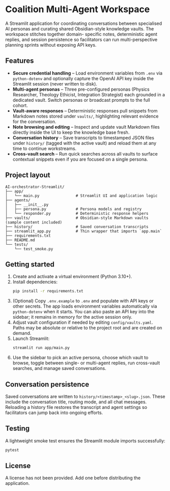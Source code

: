 # Coalition Multi-Agent Workspace

A Streamlit application for coordinating conversations between specialised AI personas and
curating shared Obsidian-style knowledge vaults. The workspace stitches together domain-
specific notes, deterministic agent replies, and session persistence so facilitators can run
multi-perspective planning sprints without exposing API keys.

## Features

- **Secure credential handling** – Load environment variables from `.env` via `python-dotenv`
and optionally capture the OpenAI API key inside the Streamlit session (never written to disk).
- **Multi-agent personas** – Three pre-configured personas (Physics Researcher, Theology
  Ethicist, Integration Strategist) each grounded in a dedicated vault. Switch personas or
  broadcast prompts to the full cohort.
- **Vault-aware responses** – Deterministic responses pull snippets from Markdown notes stored
  under `vaults/`, highlighting relevant evidence for the conversation.
- **Note browsing and editing** – Inspect and update vault Markdown files directly inside the UI
  to keep the knowledge base fresh.
- **Conversation history** – Save transcripts to timestamped JSON files under `history/`
  (tagged with the active vault) and reload them at any time to continue workstreams.
- **Cross-vault search** – Run quick searches across all vaults to surface contextual snippets
  even if you are focused on a single persona.

## Project layout

```
AI-orchestrator-Streamlit/
├── app/
│   └── main.py                # Streamlit UI and application logic
├── agents/
│   ├── __init__.py
│   ├── persona.py             # Persona models and registry
│   └── responder.py           # Deterministic response helpers
├── vaults/                    # Obsidian-style Markdown vaults (sample content included)
├── history/                   # Saved conversation transcripts
├── streamlit_app.py           # Thin wrapper that imports `app.main`
├── requirements.txt
├── README.md
└── tests/
    └── test_smoke.py
```

## Getting started

1. Create and activate a virtual environment (Python 3.10+).
2. Install dependencies:
   ```bash
   pip install -r requirements.txt
   ```
3. (Optional) Copy `.env.example` to `.env` and populate with API keys or other secrets. The
   app loads environment variables automatically via `python-dotenv` when it starts. You can
   also paste an API key into the sidebar; it remains in memory for the active session only.
4. Adjust vault configuration if needed by editing `config/vaults.yaml`. Paths may be
   absolute or relative to the project root and are created on demand.
5. Launch Streamlit:
   ```bash
   streamlit run app/main.py
   ```
6. Use the sidebar to pick an active persona, choose which vault to browse, toggle between
   single- or multi-agent replies, run cross-vault searches, and manage saved conversations.

## Conversation persistence

Saved conversations are written to `history/<timestamp>_<slug>.json`. These include the
conversation title, routing mode, and all chat messages. Reloading a history file restores the
transcript and agent settings so facilitators can jump back into ongoing efforts.

## Testing

A lightweight smoke test ensures the Streamlit module imports successfully:

```bash
pytest
```

## License

A license has not been provided. Add one before distributing the application.
